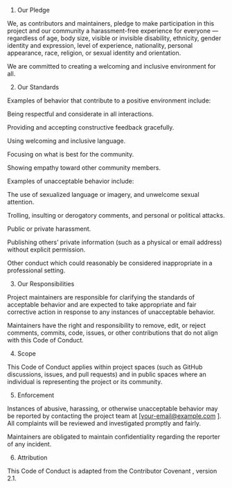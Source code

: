 1. Our Pledge

We, as contributors and maintainers, pledge to make participation in this project and our community a harassment-free experience for everyone — regardless of age, body size, visible or invisible disability, ethnicity, gender identity and expression, level of experience, nationality, personal appearance, race, religion, or sexual identity and orientation.

We are committed to creating a welcoming and inclusive environment for all.

2. Our Standards

Examples of behavior that contribute to a positive environment include:

Being respectful and considerate in all interactions.

Providing and accepting constructive feedback gracefully.

Using welcoming and inclusive language.

Focusing on what is best for the community.

Showing empathy toward other community members.

Examples of unacceptable behavior include:

The use of sexualized language or imagery, and unwelcome sexual attention.

Trolling, insulting or derogatory comments, and personal or political attacks.

Public or private harassment.

Publishing others’ private information (such as a physical or email address) without explicit permission.

Other conduct which could reasonably be considered inappropriate in a professional setting.

3. Our Responsibilities

Project maintainers are responsible for clarifying the standards of acceptable behavior and are expected to take appropriate and fair corrective action in response to any instances of unacceptable behavior.

Maintainers have the right and responsibility to remove, edit, or reject comments, commits, code, issues, or other contributions that do not align with this Code of Conduct.

4. Scope

This Code of Conduct applies within project spaces (such as GitHub discussions, issues, and pull requests) and in public spaces where an individual is representing the project or its community.

5. Enforcement

Instances of abusive, harassing, or otherwise unacceptable behavior may be reported by contacting the project team at [your-email@example.com
].
All complaints will be reviewed and investigated promptly and fairly.

Maintainers are obligated to maintain confidentiality regarding the reporter of any incident.

6. Attribution

This Code of Conduct is adapted from the Contributor Covenant
, version 2.1.

